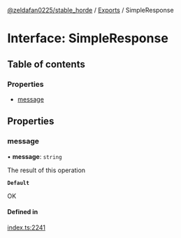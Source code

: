 [@zeldafan0225/stable_horde](../../readme.md) / [Exports](../modules.md) / SimpleResponse

# Interface: SimpleResponse

## Table of contents

### Properties

- [message](SimpleResponse.md#message)

## Properties

### message

• **message**: `string`

The result of this operation

**`Default`**

OK

#### Defined in

[index.ts:2241](https://github.com/MrlolDev/stable_horde/blob/3c66504/index.ts#L2241)
